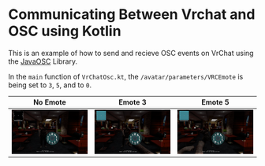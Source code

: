# Communicating Between Vrchat and OSC using Kotlin

This is an example of how to send and recieve OSC events on VrChat using the [JavaOSC](https://github.com/hoijui/JavaOSC) Library.

In the `main` function of `VrChatOsc.kt`, the `/avatar/parameters/VRCEmote` is being set to `3`, `5`, and to `0`. 

| No Emote | Emote 3 | Emote 5 | 
| ------------- | ------------- | ------------- |
| <img src="https://github.com/TheRishabhB/vrchat_osc_kotlin/blob/master/Screenshots/0.PNG?raw=true" width="400"> | <img src="https://raw.githubusercontent.com/TheRishabhB/vrchat_osc_kotlin/master/Screenshots/3.PNG" width="400"> | <img src="https://raw.githubusercontent.com/TheRishabhB/vrchat_osc_kotlin/master/Screenshots/5.PNG" width="400"> |
